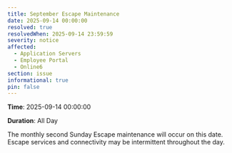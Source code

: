 ```yaml
---
title: September Escape Maintenance 
date: 2025-09-14 00:00:00
resolved: true
resolvedWhen: 2025-09-14 23:59:59
severity: notice
affected:
  - Application Servers
  - Employee Portal
  - Online6
section: issue
informational: true
pin: false
---
```


**Time**: 2025-09-14 00:00:00

**Duration**: All Day

The monthly second Sunday Escape maintenance will occur on this date. Escape services and connectivity may be intermittent throughout the day.
